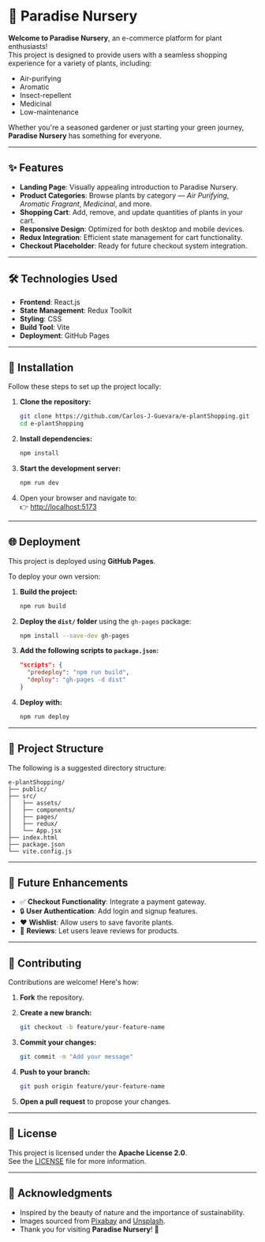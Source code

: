 # 🌱 Paradise Nursery

**Welcome to Paradise Nursery**, an e-commerce platform for plant enthusiasts!  
This project is designed to provide users with a seamless shopping experience for a variety of plants, including:

- Air-purifying  
- Aromatic  
- Insect-repellent  
- Medicinal  
- Low-maintenance  

Whether you're a seasoned gardener or just starting your green journey, **Paradise Nursery** has something for everyone.

---

## ✨ Features

- **Landing Page**: Visually appealing introduction to Paradise Nursery.
- **Product Categories**: Browse plants by category — *Air Purifying*, *Aromatic Fragrant*, *Medicinal*, and more.
- **Shopping Cart**: Add, remove, and update quantities of plants in your cart.
- **Responsive Design**: Optimized for both desktop and mobile devices.
- **Redux Integration**: Efficient state management for cart functionality.
- **Checkout Placeholder**: Ready for future checkout system integration.

---

## 🛠️ Technologies Used

- **Frontend**: React.js  
- **State Management**: Redux Toolkit  
- **Styling**: CSS  
- **Build Tool**: Vite  
- **Deployment**: GitHub Pages  

---

## 🚀 Installation

Follow these steps to set up the project locally:

1. **Clone the repository:**

   ```bash
   git clone https://github.com/Carlos-J-Guevara/e-plantShopping.git
   cd e-plantShopping
   ```

2. **Install dependencies:**

   ```bash
   npm install
   ```

3. **Start the development server:**

   ```bash
   npm run dev
   ```

4. Open your browser and navigate to:  
   👉 [http://localhost:5173](http://localhost:5173)

---

## 🌐 Deployment

This project is deployed using **GitHub Pages**.

To deploy your own version:

1. **Build the project:**

   ```bash
   npm run build
   ```

2. **Deploy the `dist/` folder** using the `gh-pages` package:

   ```bash
   npm install --save-dev gh-pages
   ```

3. **Add the following scripts to `package.json`:**

   ```json
   "scripts": {
     "predeploy": "npm run build",
     "deploy": "gh-pages -d dist"
   }
   ```

4. **Deploy with:**

   ```bash
   npm run deploy
   ```

---

## 📂 Project Structure

The following is a suggested directory structure:

```
e-plantShopping/
├── public/
├── src/
│   ├── assets/
│   ├── components/
│   ├── pages/
│   ├── redux/
│   └── App.jsx
├── index.html
├── package.json
└── vite.config.js
```

---

## 🔮 Future Enhancements

- ✅ **Checkout Functionality**: Integrate a payment gateway.
- 🔒 **User Authentication**: Add login and signup features.
- ❤️ **Wishlist**: Allow users to save favorite plants.
- 🌟 **Reviews**: Let users leave reviews for products.

---

## 🤝 Contributing

Contributions are welcome! Here's how:

1. **Fork** the repository.
2. **Create a new branch:**

   ```bash
   git checkout -b feature/your-feature-name
   ```

3. **Commit your changes:**

   ```bash
   git commit -m "Add your message"
   ```

4. **Push to your branch:**

   ```bash
   git push origin feature/your-feature-name
   ```

5. **Open a pull request** to propose your changes.

---

## 📄 License

This project is licensed under the **Apache License 2.0**.  
See the [LICENSE](LICENSE) file for more information.

---

## 🙌 Acknowledgments

- Inspired by the beauty of nature and the importance of sustainability.
- Images sourced from [Pixabay](https://pixabay.com) and [Unsplash](https://unsplash.com).
- Thank you for visiting **Paradise Nursery**! 🌿